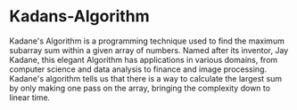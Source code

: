 # Kadans-Algorithm
Kadane's Algorithm is a programming technique used to find the maximum subarray sum within a given array of numbers. Named after its inventor, Jay Kadane, this elegant Algorithm has applications in various domains, from computer science and data analysis to finance and image processing. Kadane's algorithm tells us that there is a way to calculate the largest sum by only making one pass on the array, bringing the complexity down to linear time.
